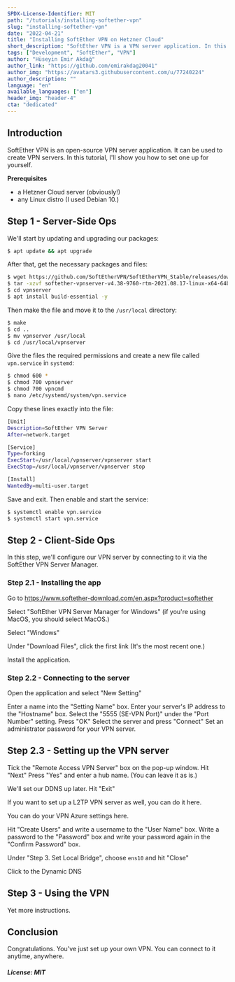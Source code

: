 ```yaml
---
SPDX-License-Identifier: MIT
path: "/tutorials/installing-softether-vpn"
slug: "installing-softether-vpn"
date: "2022-04-21"
title: "Installing SoftEther VPN on Hetzner Cloud"
short_description: "SoftEther VPN is a VPN server application. In this tutorial I'll show you how to make a VPN server with Hetzner Cloud servers."
tags: ["Development", "SoftEther", "VPN"]
author: "Hüseyin Emir Akdağ"
author_link: "https://github.com/emirakdag20041"
author_img: "https://avatars3.githubusercontent.com/u/77240224"
author_description: ""
language: "en"
available_languages: ["en"]
header_img: "header-4"
cta: "dedicated"
---
```


## Introduction

SoftEther VPN is an open-source VPN server application. It can be used to create VPN servers.
In this tutorial, I'll show you how to set one up for yourself.

**Prerequisites**

* a Hetzner Cloud server (obviously!)
* any Linux distro (I used Debian 10.)

## Step 1 - Server-Side Ops

We'll start by updating and upgrading our packages:
```bash
$ apt update && apt upgrade
```

After that, get the necessary packages and files:
```bash
$ wget https://github.com/SoftEtherVPN/SoftEtherVPN_Stable/releases/download/v4.38-9760-rtm/softether-vpnserver-v4.38-9760-rtm-2021.08.17-linux-x64-64bit.tar.gz
$ tar -xzvf softether-vpnserver-v4.38-9760-rtm-2021.08.17-linux-x64-64bit.tar.gz
$ cd vpnserver
$ apt install build-essential -y
```

Then make the file and move it to the `/usr/local` directory:
```bash
$ make
$ cd ..
$ mv vpnserver /usr/local
$ cd /usr/local/vpnserver
```

Give the files the required permissions and create a new file called `vpn.service` in `systemd`:
```bash
$ chmod 600 *
$ chmod 700 vpnserver
$ chmod 700 vpncmd
$ nano /etc/systemd/system/vpn.service
```

Copy these lines exactly into the file:
```bash
[Unit]
Description=SoftEther VPN Server
After=network.target

[Service]
Type=forking
ExecStart=/usr/local/vpnserver/vpnserver start
ExecStop=/usr/local/vpnserver/vpnserver stop

[Install]
WantedBy=multi-user.target
```

Save and exit. Then enable and start the service:
```bash
$ systemctl enable vpn.service
$ systemctl start vpn.service
```

## Step 2 - Client-Side Ops

In this step, we'll configure our VPN server by connecting to it via the SoftEther VPN Server Manager.

### Step 2.1 - Installing the app

Go to https://www.softether-download.com/en.aspx?product=softether

Select "SoftEther VPN Server Manager for Windows" (if you're using MacOS, you should select MacOS.)

Select "Windows"

Under "Download Files", click the first link (It's the most recent one.)

Install the application.


### Step 2.2 - Connecting to the server

Open the application and select "New Setting"

Enter a name into the "Setting Name" box.
Enter your server's IP address to the "Hostname" box.
Select the "5555 (SE-VPN Port)" under the "Port Number" setting.
Press "OK"
Select the server and press "Connect"
Set an administrator password for your VPN server.

## Step 2.3 - Setting up the VPN server

Tick the "Remote Access VPN Server" box on the pop-up window.
Hit "Next"
Press "Yes" and enter a hub name. (You can leave it as is.)

We'll set our DDNS up later. Hit "Exit"

If you want to set up a L2TP VPN server as well, you can do it here.

You can do your VPN Azure settings here.

Hit "Create Users" and write a username to the "User Name" box.
Write a password to the "Password" box and write your password again in the "Confirm Password" box.

Under "Step 3. Set Local Bridge", choose `ens10` and hit "Close"

Click to the Dynamic DNS 

## Step 3 - Using the VPN

Yet more instructions.

## Conclusion

Congratulations. You've just set up your own VPN. You can connect to it anytime, anywhere.

##### License: MIT

<!--

Contributor's Certificate of Origin

By making a contribution to this project, I certify that:

(a) The contribution was created in whole or in part by me and I have
    the right to submit it under the license indicated in the file; or

(b) The contribution is based upon previous work that, to the best of my
    knowledge, is covered under an appropriate license and I have the
    right under that license to submit that work with modifications,
    whether created in whole or in part by me, under the same license
    (unless I am permitted to submit under a different license), as
    indicated in the file; or

(c) The contribution was provided directly to me by some other person
    who certified (a), (b) or (c) and I have not modified it.

(d) I understand and agree that this project and the contribution are
    public and that a record of the contribution (including all personal
    information I submit with it, including my sign-off) is maintained
    indefinitely and may be redistributed consistent with this project
    or the license(s) involved.

Signed-off-by: Hüseyin Emir AKDAĞ <emirakdag20041@hotmail.com>

-->
